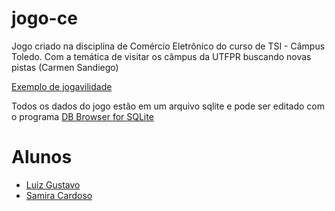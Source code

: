 # jogo-ce
Jogo criado na disciplina de Comércio Eletrônico do curso de TSI - Câmpus Toledo. Com a temática de visitar os câmpus da UTFPR buscando novas pistas (Carmen Sandiego) 

[Exemplo de jogavilidade](https://earth.google.com/web/@17.90693717,-12.41937117,-34606.6327455a,57359668.97d,35y,0.00004064h,18.19296234t,0r/data=CjwSOhIgYmU3N2ZmYzU0MTc1MTFlOGFlOGZkMzdkYTU5MmE0MmEiFnNwbC14LXgteC1zcGxhc2hzY3JlZW4)

Todos os dados do jogo estão em um arquivo sqlite e pode ser editado com o programa [DB Browser for SQLite](https://sqlitebrowser.org/)

# Alunos

* [Luiz Gustavo](https://github.com/LuizGustavoWT)
* [Samira Cardoso](https://github.com/SamiraCardoso)

